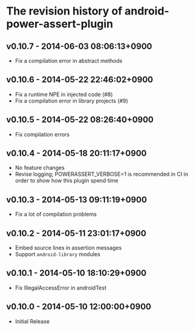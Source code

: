 # The revision history of android-power-assert-plugin

## v0.10.7 - 2014-06-03 08:06:13+0900

* Fix a compilation error in abstract methods

## v0.10.6 - 2014-05-22 22:46:02+0900

* Fix a runtime NPE in injected code (#8)
* Fix a compilation error in library projects (#9)

## v0.10.5 - 2014-05-22 08:26:40+0900

* Fix compilation errors

## v0.10.4 - 2014-05-18 20:11:17+0900

* No feature changes
* Revise logging; POWERASSERT_VERBOSE=1 is recommended in CI
  in order to show how this plugin spend time

## v0.10.3 - 2014-05-13 09:11:19+0900

* Fix a lot of compilation problems

## v0.10.2 - 2014-05-11 23:01:17+0900

* Embed source lines in assertion messages
* Support `android-library` modules

## v0.10.1 - 2014-05-10 18:10:29+0900

* Fix IllegalAccessError in androidTest

## v0.10.0 - 2014-05-10 12:00:00+0900

* Initial Release
